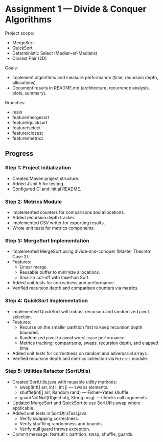 # Assignment 1 — Divide & Conquer Algorithms

Project scope:
- MergeSort
- QuickSort
- Deterministic Select (Median-of-Medians)
- Closest Pair (2D)

Goals:
- Implement algorithms and measure performance (time, recursion depth, allocations).
- Document results in README.md (architecture, recurrence analysis, plots, summary).

Branches:
- main
- feature/mergesort
- feature/quicksort
- feature/select
- feature/closest
- feature/metrics

## Progress

### Step 1: Project Initialization
- Created Maven project structure.
- Added JUnit 5 for testing.
- Configured CI and initial README.

### Step 2: Metrics Module
- Implemented counters for comparisons and allocations.
- Added recursion depth tracker.
- Implemented CSV writer for exporting results.
- Wrote unit tests for metrics components.

### Step 3: MergeSort Implementation
- Implemented MergeSort using divide-and-conquer (Master Theorem Case 2).
- Features:
    - Linear merge.
    - Reusable buffer to minimize allocations.
    - Small-n cut-off with Insertion Sort.
- Added unit tests for correctness and performance.
- Verified recursion depth and comparison counters via metrics.

### Step 4: QuickSort Implementation
- Implemented QuickSort with robust recursion and randomized pivot selection.
- Features:
  - Recurse on the smaller partition first to keep recursion depth bounded.
  - Randomized pivot to avoid worst-case performance.
  - Metrics tracking: comparisons, swaps, recursion depth, and elapsed time.
- Added unit tests for correctness on random and adversarial arrays.
- Verified recursion depth and metrics collection via `Metrics` module.

### Step 5: Utilities Refactor (SortUtils)

- Created SortUtils.java with reusable utility methods:
  - swap(int[] arr, int i, int j) — swaps elements.
  - shuffle(int[] arr, Random rand) — Fisher–Yates shuffle.
  - guardNotNull(Object obj, String msg) — checks null arguments.
- Updated MergeSort and QuickSort to use SortUtils.swap where applicable.
- Added unit tests in SortUtilsTest.java:
  - Verify swapping correctness.
  - Verify shuffling randomness and bounds.
  - Verify null guard throws exception.
- Commit message: feat(util): partition, swap, shuffle, guards.
